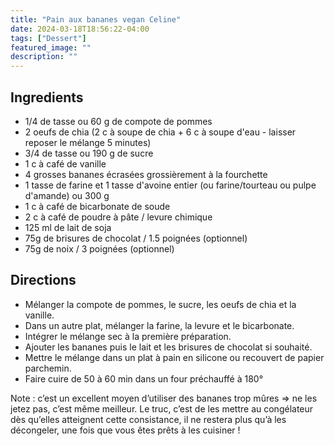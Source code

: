 ```yaml
---
title: "Pain aux bananes vegan Celine"
date: 2024-03-18T18:56:22-04:00
tags: ["Dessert"]
featured_image: ""
description: ""
---
```


## Ingredients

- 1/4 de tasse ou 60 g de compote de pommes
- 2 oeufs de chia (2 c à soupe de chia + 6 c à soupe d'eau - laisser reposer le mélange 5 minutes)
- 3/4 de tasse ou 190 g de sucre
- 1 c à café de vanille
- 4 grosses bananes écrasées grossièrement à la fourchette
- 1 tasse de farine et 1 tasse d'avoine entier (ou farine/tourteau ou pulpe d'amande) ou 300 g
- 1 c à café de bicarbonate de soude
- 2 c à café de poudre à pâte / levure chimique
- 125 ml de lait de soja
- 75g de brisures de chocolat / 1.5 poignées (optionnel)
- 75g de noix / 3 poignées (optionnel)

## Directions

- Mélanger la compote de pommes, le sucre, les oeufs de chia et la vanille.
- Dans un autre plat, mélanger la farine, la levure et le bicarbonate.
- Intégrer le mélange sec à la première préparation.
- Ajouter les bananes puis le lait et les brisures de chocolat si souhaité.
- Mettre le mélange dans un plat à pain en silicone ou recouvert de papier parchemin.
- Faire cuire de 50 à 60 min dans un four préchauffé à 180°

Note : c’est un excellent moyen d’utiliser des bananes trop mûres ⇒ ne les jetez pas, c’est même meilleur. Le truc, c’est de les mettre au congélateur dès qu’elles atteignent cette consistance, il ne restera plus qu’à les décongeler, une fois que vous êtes prêts à les cuisiner !
